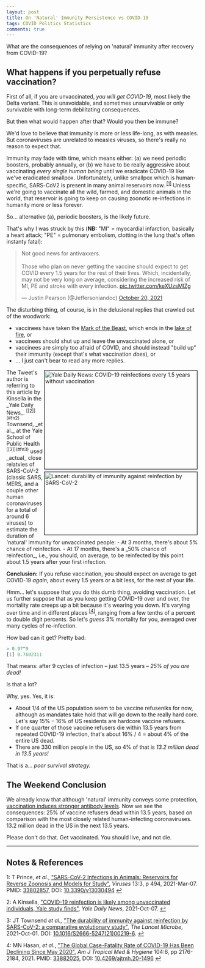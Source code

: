 ```yaml
---
layout: post
title: On 'Natural' Immunity Persistence vs COVID-19
tags: COVID Politics Statistics
comments: true
---
```


What are the consequences of relying on 'natural' immunity after recovery from COVID-19?  


## What happens if you perpetually refuse vaccination?  

First of all, if you are unvaccinated, _you will get COVID-19_, most likely the Delta
variant.  This is unavoidable, and sometimes unsurvivable or only survivable with long-term
debilitating consequences.  

But then what would happen after that?  Would you then be immune?  

We'd love to believe that immunity is more or less life-long, as with measles.  But
coronaviruses are unrelated to measles viruses, so there's really no reason to expect
that.  

Immunity may fade with time, which means either: (a) we need periodic boosters, probably
annually, or (b) we have to be really aggressive about vaccinating _every single human
being_ until we eradicate COVID-19 like we've eradicated smallpox.  Unfortunately, unlike
smallpox which is human-specific, SARS-CoV2 is present in many animal reservoirs 
now. <sup id="fn1a">[[1]](#fn1)</sup> Unless we're going to vaccinate all the wild,
farmed, and domestic animals in the world, that reservoir is going to keep on causing
zoonotic re-infections in humanity more or less forever.  

So&hellip; alternative (a), periodic boosters, is the likely future.  

That's why I was struck by this (__NB:__ "MI" = myocardial infarction, basically a heart attack;
"PE" = pulmonary embolism, clotting in the lung that's often instanty fatal):  

<blockquote class="twitter-tweet">
  <p lang="en" dir="ltr">
	Not good news for antivaxxers. <br><br>Those who plan on never getting the vaccine
	should expect to get COVID every 1.5 years for the rest of their lives. Which,
	incidentally, may not be very long on average, considering the increased risk of MI, PE
	and stroke with every infection. <a href="https://t.co/keXUzsMlZg">pic.twitter.com/keXUzsMlZg</a>
  </p>&mdash; Justin Pearson (@Jeffersoniandoc) <a href="https://twitter.com/Jeffersoniandoc/status/1450936440548827136?ref_src=twsrc%5Etfw">October 20, 2021</a>
</blockquote>
<script async src="https://platform.twitter.com/widgets.js"></script>

The disturbing thing, of course, is in the delusional replies that crawled out of the woodwork:  
- vaccinees have taken the [Mark of the Beast](https://en.wikipedia.org/wiki/Number_of_the_beast),
  which ends in the [lake of fire](https://en.wikipedia.org/wiki/Lake_of_fire#Book_of_Revelation),
  or  
- vaccinees should shut up and leave the unvaccinated alone, or  
- vaccinees are simply too afraid of COVID, and should instead "build up" their immunity
  (except that's what vaccination _does_), or  
- &hellip; I just can't bear to read any more replies.  

<img src="{{ site.baseurl }}/images/2021-10-24-natural-immunity-persistence-yale.jpg" width="400" height="257" alt="Yale Daily News: COVID-19 reinfections every 1.5 years without vaccination" title="Yale Daily News: COVID-19 reinfections every 1.5 years without vaccination" style="float: right; margin: 3px 3px 3px 3px; border: 1px solid #000000;">
<img src="{{ site.baseurl }}/images/2021-10-24-natural-immunity-persistence-lancet.jpg" width="400" height="164" alt="Lancet: durability of immunity against reinfection by SARS-CoV-2" title="Lancet: durability of immunity against reinfection by SARS-CoV-2" style="float: right; margin: 3px 3px 3px 3px; border: 1px solid #000000;">
The Tweet's author is referring to this article by Kinsella in the _Yale Daily News_. <sup id="fn2a">[[2]](#fn2)</sup> Townsend, _et al._ at the Yale School of Public Health <sup id="fn3a">[[3]](#fn3)</sup> used _actual_ close relatvies of SARS-CoV-2 (classic SARS, MERS, and a couple other human coronaviruses for a total of around 6 viruses) to estimate the duration of 'natural' immunity for unvaccinated people:  
- At 3 months, there's about 5% chance of reinfection.  
- At 17 months, there's a _50% chance of reinfection_, i.e., you should, on average, to be
  reinfected by this point about 1.5 years after your first infection.  

__Conclusion:__ If you refuse vaccination, you should expect on average to get COVID-19
_again_, about every 1.5 years or a bit less, for the rest of your life.  

Hmm&hellip; let's suppose that you do this dumb thing, avoiding vaccination.  Let us further
suppose that as you keep getting COVID-19 over and over, the mortality rate creeps
up a bit because it's wearing you down.  It's varying over time and in different places
<sup id="fn4a">[[4]](#fn4)</sup>, ranging from a few tenths of a percent to double digit
percents.  So let's _guess_ 3% mortality for you, averaged over many cycles of re-infection.  

How bad can it get?  Pretty bad:  

```R
> 0.97^9
[1] 0.7602311
```

That means: after 9 cycles of infection &ndash; just 13.5 years &ndash; _25% of you are dead!_  

Is that a lot?  

Why, yes.  Yes, it is:  
- About 1/4 of the US population seem to be vaccine refuseniks for now, although as mandates
  take hold that will go down to the really hard core.  Let's say 15% &ndash; 16% of US
  residents are hardcore vaccine refusers.  
- If one quarter of those vaccine refusers die within 13.5 years from repeated COVID-19
  infection, that's about 16% / 4 = about 4% of the entire US dead.  
- There are 330 million people in the US, so 4% of that is _13.2 million dead in 13.5 years!_  

That is a&hellip; _poor survival strategy._  


## The Weekend Conclusion  

We already know that although 'natural' immunity conveys some protection,
[vaccination induces stronger antibody levels](https://www.someweekendreading.blog/vax-better/).
Now we see the consequences: 25% of vaccine refusers dead within 13.5 years, based on
comparison with the most closely related human-infecting coronaviruses.  13.2 million dead
in the US in the next 13.5 years.  

Please don't do that.  Get vaccinated.  You should live, and not die.  

---

## Notes &amp; References  

<!--
<sup id="fn1a">[[1]](#fn1)</sup>

<a id="fn1">1</a>: ***, ["***"](***), *** [↩](#fn1a)  

<img src="{{ site.baseurl }}/images/***" width="400" height="***" alt="***" title="***" style="float: right; margin: 3px 3px 3px 3px; border: 1px solid #000000;">

<iframe width="400" height="224" src="***" allow="accelerometer; encrypted-media; gyroscope; picture-in-picture" allowfullscreen style="float: right; margin: 3px 3px 3px 3px; border: 1px solid #000000;"></iframe>
-->

<a id="fn1">1</a>: T Prince, _et al._, ["SARS-CoV-2 Infections in Animals: Reservoirs for Reverse Zoonosis and Models for Study"](https://www.ncbi.nlm.nih.gov/pmc/articles/PMC8002747/), _Viruses_ 13:3, p 494, 2021-Mar-07. PMID: [33802857](https://pubmed.ncbi.nlm.nih.gov/33802857/), DOI: [10.3390/v13030494](https://dx.doi.org/10.3390/v13030494) [↩](#fn1a)  

<a id="fn2">2</a>: A Kinsella, ["COVID-19 reinfection is likely among unvaccinated individuals, Yale study finds"](https://yaledailynews.com/blog/2021/10/07/covid-19-reinfection-is-likely-among-unvaccinated-individuals-yale-study-finds/), _Yale Daily News_, 2021-Oct-07. [↩](#fn2a)  

<a id="fn3">3</a>: JT Townsend _et al.,_ ["The durability of immunity against reinfection by SARS-CoV-2: a comparative evolutionary study"](https://www.thelancet.com/journals/lanmic/article/PIIS2666-5247(21)00219-6/fulltext), _The Lancet Microbe_, 2021-Oct-01.  DOI: [10.1016/S2666-5247(21)00219-6](https://doi.org/10.1016/S2666-5247(21)00219-6). [↩](#fn3a)  

<a id="fn4">4</a>: MN Hasan, _et al._, ["The Global Case-Fatality Rate of COVID-19 Has Been Declining Since May 2020"](https://www.ncbi.nlm.nih.gov/pmc/articles/PMC8176487/), _Am J Tropical Med &amp; Hygiene_ 104:6, pp 2176-2184, 2021.  PMID: [33882025](https://pubmed.ncbi.nlm.nih.gov/33882025/), DOI: [10.4269/ajtmh.20-1496](https://dx.doi.org/10.4269/ajtmh.20-1496) [↩](#fn4a)  
